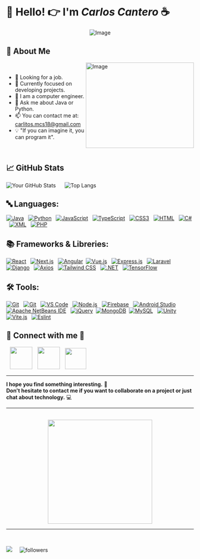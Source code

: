 # 👋 Hello! 👉 I'm *Carlos Cantero* ☕
<div align="center">
  <img src="https://i.imgur.com/4qwm7Zs.png" alt="Image"/>
</div>

## 🚀 About Me

<img src="https://i.imgur.com/r0Qraft.png" alt="Image" align="right" height="230" width="290"/>

<br/>

- 🔭 Looking for a job.
- 🌱 Currently focused on developing projects.
- 💼 I am a computer engineer.
- 💬 Ask me about Java or Python.
- 📫 You can contact me at: carlitos.mcs18@gmail.com
- 💡 "If you can imagine it, you can program it".

<br/>

## 📈 GitHub Stats

![Your GitHub Stats](https://github-readme-stats.vercel.app/api?username=carloscantero11&show_icons=true&theme=radical&text_color=44fff4&border_radius=25&icon_color=e0ff00&title_color=ff65fb&border_color=22fdff&bg_color=0,1c0018,3f0c37) 
&nbsp;&nbsp;&nbsp;&nbsp;
![Top Langs](https://github-readme-stats.vercel.app/api/top-langs?username=carloscantero11&layout=compact&langs_count=8&theme=radical&text_color=44fff4&border_radius=25&title_color=ff65fb&border_color=22fdff&bg_color=0,1c0018,3f0c37)

## 🔤 Languages:

[![Java](https://img.shields.io/badge/Java-ee8000?style=for-the-badge&logo=coffeescript&logoColor=white)](https://www.java.com) &nbsp;
[![Python](https://img.shields.io/badge/Python-3776AB?style=for-the-badge&logo=python&logoColor=white)](https://www.python.org/) &nbsp;
[![JavaScript](https://img.shields.io/badge/JavaScript-F7DF1E?style=for-the-badge&logo=javascript&logoColor=black)](https://developer.mozilla.org/en-US/docs/Web/JavaScript) &nbsp;
[![TypeScript](https://img.shields.io/badge/TypeScript-3178C6?style=for-the-badge&logo=typescript&logoColor=white)](https://www.typescriptlang.org/) &nbsp;
[![CSS3](https://img.shields.io/badge/CSS3-1572B6?style=for-the-badge&logo=css3&logoColor=white)](https://www.w3.org/Style/CSS/) &nbsp;
[![HTML](https://img.shields.io/badge/HTML-FF5733?style=for-the-badge&logo=html5&logoColor=white)](https://www.w3schools.com/html/) &nbsp;
[![C#](https://img.shields.io/badge/C%23-239120?style=for-the-badge&logo=sharp&logoColor=white)](https://docs.microsoft.com/en-us/dotnet/csharp/) &nbsp;
[![XML](https://img.shields.io/badge/XML-f28500?style=for-the-badge&logo=xml&logoColor=white)](https://www.w3schools.com/xml/) &nbsp;
[![PHP](https://img.shields.io/badge/PHP-777BB4?style=for-the-badge&logo=php&logoColor=white)](https://www.php.net/) &nbsp;

## 📚 Frameworks & Libreries:

[![React](https://img.shields.io/badge/React-20232A?style=for-the-badge&logo=react&logoColor=61DAFB)](https://reactjs.org/) &nbsp;
[![Next.js](https://img.shields.io/badge/Next.js-000000?style=for-the-badge&logo=nextdotjs&logoColor=white)](https://nextjs.org/) &nbsp;
[![Angular](https://img.shields.io/badge/Angular-ec0000?logo=angular&logoColor=fff&style=for-the-badge)](https://angular.dev)&nbsp;
[![Vue.js](https://img.shields.io/badge/Vue.js-4FC08D?style=for-the-badge&logo=vue.js&logoColor=white)](https://vuejs.org/) &nbsp;
[![Express.js](https://img.shields.io/badge/Express-000?logo=express&logoColor=fff&style=for-the-badge)](https://expressjs.com) &nbsp;
[![Laravel](https://img.shields.io/badge/Laravel-FF2D20?style=for-the-badge&logo=laravel&logoColor=white)](https://laravel.com/) &nbsp;
[![Django](https://img.shields.io/badge/Django-092E20?style=for-the-badge&logo=django&logoColor=white)](https://www.djangoproject.com/) &nbsp;
[![Axios](https://img.shields.io/badge/Axios-5A29E4.svg?style=for-the-badge&logo=Axios&logoColor=white)](https://axios-http.com/) &nbsp;
[![Tailwind CSS](https://img.shields.io/badge/Tailwind_CSS-005ad8?style=for-the-badge&logo=tailwind-css&logoColor=white)](https://tailwindcss.com/) &nbsp; 
[![.NET](https://img.shields.io/badge/.NET-512BD4?style=for-the-badge&logo=dotnet&logoColor=white)](https://dotnet.microsoft.com/) &nbsp;
[![TensorFlow](https://img.shields.io/badge/TensorFlow-FF6F00.svg?style=for-the-badge&logo=TensorFlow&logoColor=white)](https://www.tensorflow.org/?hl=es-419) &nbsp;


## 🛠️ Tools:

[![Git](https://img.shields.io/badge/Git-F05033?style=for-the-badge&logo=git&logoColor=white)](https://git-scm.com/) &nbsp;
[![Git](https://img.shields.io/badge/GitHub-181717?style=for-the-badge&logo=github&logoColor=white)](https://github.com/) &nbsp;
[![VS Code](https://img.shields.io/badge/Visual%20Studio%20Code-0078d7.svg?style=for-the-badge&logo=visual-studio-code&logoColor=white)](https://code.visualstudio.com/) &nbsp;
[![Node.js](https://img.shields.io/badge/Node.js-339933?style=for-the-badge&logo=nodedotjs&logoColor=white)](https://nodejs.org/en/) &nbsp;
[![Firebase](https://img.shields.io/badge/Firebase-FFA000?style=for-the-badge&logo=firebase&logoColor=white)](https://firebase.google.com/) &nbsp;
[![Android Studio](https://img.shields.io/badge/Android%20Studio-64b037?style=for-the-badge&logo=android-studio&logoColor=white)](https://developer.android.com/studio) &nbsp;
[![Apache NetBeans IDE](https://img.shields.io/badge/Apache%20NetBeans%20IDE-1B6AC6.svg?style=for-the-badge&logo=Apache-NetBeans-IDE&logoColor=white)](https://netbeans.apache.org/) &nbsp;
[![jQuery](https://img.shields.io/badge/jQuery-0769AD?logo=jquery&logoColor=fff&style=for-the-badge)](https://jquery.com)&nbsp;
[![MongoDB](https://img.shields.io/badge/MongoDB-47A248?logo=mongodb&logoColor=fff&style=for-the-badge)](https://www.mongodb.com)&nbsp;
[![MySQL](https://img.shields.io/badge/MySQL-4479A1.svg?style=for-the-badge&logo=MySQL&logoColor=white)](https://www.mysql.com
) &nbsp;
[![Unity](https://img.shields.io/badge/Unity-FFFFFF.svg?style=for-the-badge&logo=Unity&logoColor=black)](https://unity.com/) &nbsp;
[![Vite.js](https://img.shields.io/badge/Vite-646CFF.svg?style=for-the-badge&logo=Vite&logoColor=white)](https://vitejs.dev/) &nbsp;
[![Eslint](https://img.shields.io/badge/ESLint-4B32C3.svg?style=for-the-badge&logo=ESLint&logoColor=white)](https://eslint.org/) &nbsp;


## 🤝 Connect with me  💜
<a style="margin-left: 10px;"  target="_blank" href="https://www.linkedin.com/in/carlos-cantero-130120307/">
<img src="https://img.icons8.com/?size=100&id=114445&format=png&color=000000" height="60" width="60"></a>

<a style="margin-left: 10px;"  target="_blank" href="https://www.instagram.com/carloscantero11?igsh=MXRhZG5uNWVpZ3QyNw==/">
<img src="https://img.icons8.com/?size=100&id=Xy10Jcu1L2Su&format=png&color=000000" height="60" width="60"></a>

<a style="margin-left: 10px;"  target="_blank" href="https://github.com/carloscantero11">
<img src="https://img.icons8.com/?size=100&id=H7MxfKOr1WFr&format=png&color=000000" height="57" width="57"></a>

---

**I hope you find something interesting.** 📌
<br/>
**Don't hesitate to contact me if you want to collaborate on a project or just chat about technology.** 💻

---
<br/>
<div align="center">
<img src="https://media.giphy.com/media/JfWPpXN0Dd4rEjYcH5/giphy.gif?cid=ecf05e47qu79pzj9mbz1gfowjtbj6l6iexd9iyd8shk643qc&ep=v1_stickers_search&rid=giphy.gif&ct=s" width="280"/>
</div>

---

<br/>

<img src="http://estruyf-github.azurewebsites.net/api/VisitorHit?user=madushadhanushka&repo=carloscantero11&countColorcountColor&countColor=%237B1E7B"/>  &nbsp;&nbsp;&nbsp;  <img alt="followers" title="Follow me on Github" src="https://img.shields.io/github/followers/carloscantero11?color=236ad3&style=for-the-badge&logo=github&label=Follow"/>
